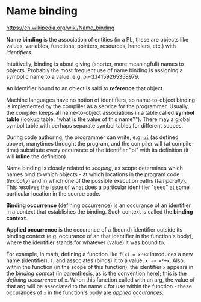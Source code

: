 # Name binding

https://en.wikipedia.org/wiki/Name_binding

**Name binding** is the association of entities (in a PL, these are objects like values, variables, functions, pointers, resources, handlers, etc.) with *identifiers*.

Intuitivelly, binding is about giving (shorter, more meaningfull) names to objects. Probably the most frequent use of name binding is assigning a symbolic name to a value, e.g. pi=3.14159265358979.

An identifier bound to an object is said to **reference** that object.

Machine languages have no notion of identifiers, so name-to-object binding is implemented by the compliler as a service for the programmer. Usually, the compiler keeps all name-to-object associations in a table called **symbol table** (lookup table: "what is the value of this name?"). There may a global symbol table with perhaps separate symbol tables for different scopes.

During code authoring, the programmer can write, e.g. `pi` (as defined above), manytimes throught the program, and the compiler will (at compile-time) substitute every occurance of the identifier "pi" with its definition (it will **inline** the definition).

Name binding is closely related to *scoping*, as scope determines which names bind to which objects - at which locations in the program code (*lexically*) and in which one of the possible execution paths (*temporally*). This resolves the issue of what does a particular identifier "sees" at some particular location in the source code.

**Binding occurrence** (defining occurrence) is an occurance of an identifier in a context that establishes the binding. Such context is called the **binding context**.

**Applied occurrence** is the occurance of a (bound) identifier outside its binding context (e.g. occurance of an that identifier in the function's body), where the identifier stands for whatever (value) it was bound to.

For example, in math, defining a function like `f(x) = x²+x` introduces a new name (identifier), `f`, and associates (binds) it to a value, `x -> x²+x`. Also, within the function (in the scope of this function), the identifier `x` appears in the *binding context* (in parenthesis, as is the convention here); this is the *defining occurrence* of `x`. When this function called with an arg, the value of that arg will be associated to the name `x` for use within the function - these occurances of `x` in the function's body are *applied occurances*.
